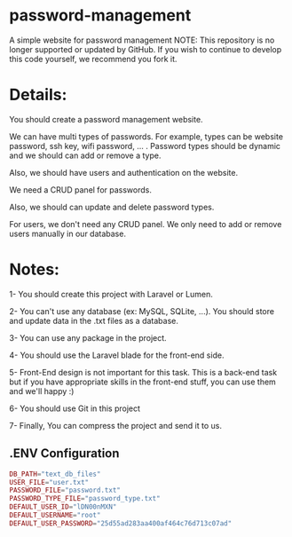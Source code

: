 # password-management
A simple website for password management
NOTE: This repository is no longer supported or updated by GitHub. If you wish to continue to develop this code yourself, we recommend you fork it.

# Details:


You should create a password management website.

We can have multi types of passwords. For example, types can be website password, ssh key, wifi password, ... . Password types should be dynamic and we should can add or remove a type.

Also, we should have users and authentication on the website.

We need a CRUD panel for passwords.

Also, we should can update and delete password types.

For users, we don't need any CRUD panel. We only need to add or remove users manually in our database.

# Notes:
1- You should create this project with Laravel or Lumen.

2- You can't use any database (ex: MySQL, SQLite, ...). You should store and update data in the .txt files as a database.

3- You can use any package in the project.

4- You should use the Laravel blade for the front-end side.

5- Front-End design is not important for this task. This is a back-end task but if you have appropriate skills in the front-end stuff, you can use them and we'll happy :)

6- You should use Git in this project

7- Finally, You can compress the project and send it to us.

## .ENV Configuration

```php
DB_PATH="text_db_files"
USER_FILE="user.txt"
PASSWORD_FILE="password.txt"
PASSWORD_TYPE_FILE="password_type.txt"
DEFAULT_USER_ID="lDN00nMXN"
DEFAULT_USERNAME="root"
DEFAULT_USER_PASSWORD="25d55ad283aa400af464c76d713c07ad"
```